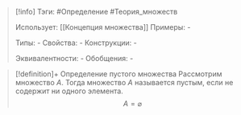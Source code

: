 > [!info]
> Тэги: #Определение #Теория_множеств 
> 
> Использует: [[Концепция множества]]
> Примеры: *-*
> 
> Типы: *-*
> Свойства: *-*
> Конструкции: *-*
> 
> Эквивалентности: *-*
> Обобщения: *-*

> [!definition]+ Определение пустого множества
> Рассмотрим множество $A$. Тогда множество $A$ называется пустым, если не содержит ни одного элемента. $$A = \varnothing$$